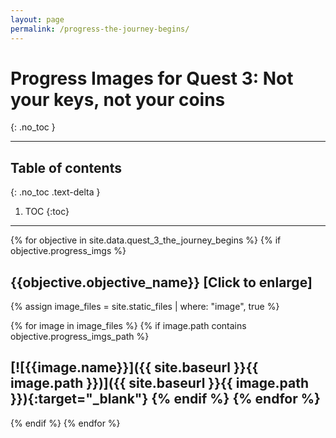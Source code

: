 ```yaml
---
layout: page
permalink: /progress-the-journey-begins/
---
```


# Progress Images for Quest 3: Not your keys, not your coins
{: .no_toc }

---

## Table of contents
{: .no_toc .text-delta }

1. TOC
{:toc}

---

<!-- This is very ugly. Kramdown renders liquid code in <code> tags unless I get rid of indentations -->
<!-- A .yml file must exist in _data folder named after the quest name -->
{% for objective in site.data.quest_3_the_journey_begins %}
{% if  objective.progress_imgs %}
## {{objective.objective_name}} [Click to enlarge]
{% assign image_files = site.static_files | where: "image", true %}
<!-- get all images and filter them against the path defined in the quest's .yml file -->
{% for image in image_files %}
{% if image.path contains objective.progress_imgs_path %}
  <!-- This is the ugly part, where we produce the clickable progress image -->
  [![{{image.name}}]({{ site.baseurl }}{{ image.path }})]({{ site.baseurl }}{{ image.path }}){:target="_blank"}
{% endif %}
{% endfor %}
---
{% endif %}
{% endfor %}

